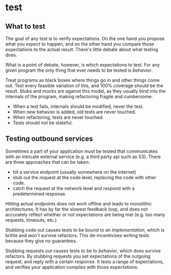 # test

## What to test
The goal of any test is to verify expectations. On the one hand you propose
what you _expect_ to happen, and on the other hand you compare those
expectations to the actual result. There's little debate about what testing
does.

What is a point of debate, however, is which expectations to test. For any
given program the only thing that ever needs to be tested is _behavior_.

Treat programs as black boxes where things go in and other things come out.
Test every feasible variation of this, and 100% coverage should be the result.
Stubs and mocks are against this model, as they usually bind into the internals
of the program, making refactoring fragile and cumbersome.

- When a test fails, internals should be modified, never the test.
- When new behavior is added, old tests are never touched.
- When refactoring, tests are never touched.
- Tests should not be stateful.

## Testing outbound services
Sometimes a part of your application must be tested that communicates with an
intricate external service (e.g. a third party api such as S3). There are three
approaches that can be taken:

- hit a service endpoint (usually somewhere on the internet)
- stub out the request at the code level, replacing the code with other code.
- catch the request at the network level and respond with a predetermined
  response.

Hitting actual endpoints does not work offline and leads to monolithic
architectures. It has by far the slowest feedback loop, and does not accurately
reflect whether or not expectations are being met (e.g. too many requests,
timeouts, etc.)

Stubbing code out causes tests to be bound to an _implementation_, which is
brittle and won't survive refactors. This de-incentivizes writing tests because
they give no guarantees.

Stubbing requests out causes tests to be to _behavior_, which does survive
refactors. By stubbing requests you set expectations of the outgoing request,
and reply with a certain response. It tests a range of expectations, and
verifies your application complies with those expectations.

